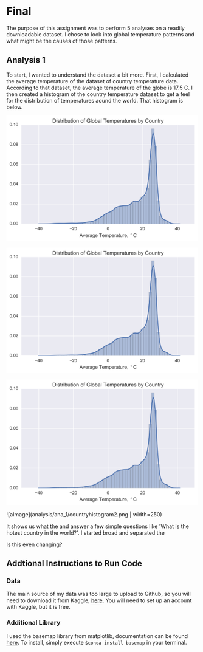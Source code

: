 # Final
The purpose of this assignment was to perform 5 analyses on a readily downloadable dataset. I chose to look into global temperature patterns and what might be the causes of those patterns.

## Analysis 1
To start, I wanted to understand the dataset a bit more. First, I calculated the average temperature of the dataset of country temperature data. According to that dataset, the average temperature of the globe is 17.5 C. I then created a histogram of the country temperature dataset to get a feel for the distribution of temperatures aound the world. That histogram is below.

![Image of LogLogEmails](analysis/ana_1/countryhistogram.png)

![Image of histo](analysis/ana_1/countryhistogram2.png)

![Image](analysis/ana_1/countryhistogram.svg)

![aImage](analysis/ana_1/countryhistogram2.png | width=250)

It shows us what the and answer a few simple questions like 'What is the hotest country in the world?'. I started broad and separated the 

Is this even changing?

## Addtional Instructions to Run Code
### Data
The main source of my data was too large to upload to Github, so you will need to download it from Kaggle, [here](https://www.kaggle.com/berkeleyearth/climate-change-earth-surface-temperature-data). You will need to set up an account with Kaggle, but it is free.

### Additional Library
I used the basemap library from matplotlib, documentation can be found [here](https://matplotlib.org/basemap/). To install, simply execute `$conda install basemap` in your terminal.


